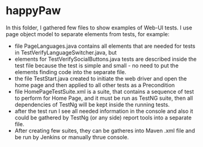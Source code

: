 # happyPaw

In this folder, I gathered few files to show examples of Web-UI tests. 
I use page object model to separate elements from tests, for example:
- file PageLanguages.java contains all elements that are needed for tests in TestVerifyLanguageSwitcher.java, but 
- elements for TestVerifySocialButtons.java tests are described inside the test file because the test is simple and small - no need to put the elements finding code into the separate file. 
- the file TestStart.java created to initiate the web driver and open the home page and then applied to all other tests as a Precondition
- file HomePageTestSuite.xml is a suite, that contains a sequence of test to perform for Home Page, and it must be run as TestNG suite, then all dependencies of TestNg will be kept inside the running tests. 
- after the test run I see all needed information in the console and also it could be gathered by TestNg (or any side) report tools into a separate file. 
- After creating few suites, they can be gatheres into Maven .xml file and be run by Jenkins or manually thrue console. 
